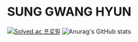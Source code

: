 # SUNG GWANG HYUN

[![Solved.ac
프로필](http://mazassumnida.wtf/api/v2/generate_badge?boj=gch03944)](https://solved.ac/gch03944)
![Anurag's GitHub stats](https://github-readme-stats.vercel.app/api?username=&show_icons=true&theme=radical)
